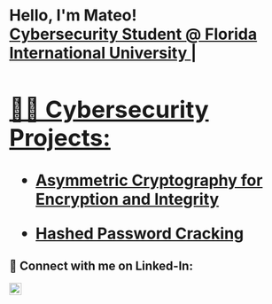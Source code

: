 <h1>Hello, I'm Mateo! <br/><a href="(https://www.linkedin.com/in/matesc/)"> Cybersecurity Student @ Florida International University </a> | <a href="(https://github.com/maateoe/)">

<h2>👨‍💻 Cybersecurity Projects:</h2>

- [Asymmetric Cryptography for Encryption and Integrity](https://github.com/maateoe/AsymmetricKeyandGitCommit)

- [Hashed Password Cracking](https://github.com/maateoe/JTRPasswordCracking)

<h2> 🤳 Connect with me on Linked-In:</h2>

[<img align="left" alt="Mateo Escobar | LinkedIn" width="22px" src="https://cdn.jsdelivr.net/npm/simple-icons@v3/icons/linkedin.svg" />][linkedin]


[linkedin]: https://www.linkedin.com/in/matesc/

<!--
**joshmadakor1/joshmadakor1** is a ✨ _special_ ✨ repository because its `README.md` (this file) appears on your GitHub profile.

Here are some ideas to get you started:

- 🔭 I’m currently working on ...
- 🌱 I’m currently learning ...
- 👯 I’m looking to collaborate on ...
- 🤔 I’m looking for help with ...
- 💬 Ask me about ...
- 📫 How to reach me: ...
- 😄 Pronouns: ...
- ⚡ Fun fact: ...
-->
